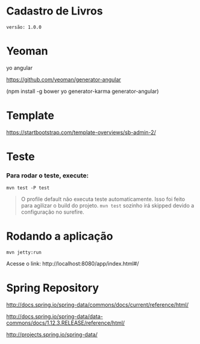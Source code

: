 # Cadastro de Livros

`versão: 1.0.0`

# Yeoman

yo angular

https://github.com/yeoman/generator-angular

(npm install -g  bower yo generator-karma generator-angular)

# Template

https://startbootstrap.com/template-overviews/sb-admin-2/

# Teste

### Para rodar o teste, execute:
`mvn test -P test`
> O profile default não executa teste automaticamente. Isso foi feito para agilizar o build do projeto. `mvn test` sozinho irá skipped devido a configuração no surefire.

# Rodando a aplicação

`mvn jetty:run`

Acesse o link: http://localhost:8080/app/index.html#/

# Spring Repository

http://docs.spring.io/spring-data/commons/docs/current/reference/html/

http://docs.spring.io/spring-data/data-commons/docs/1.12.3.RELEASE/reference/html/

http://projects.spring.io/spring-data/